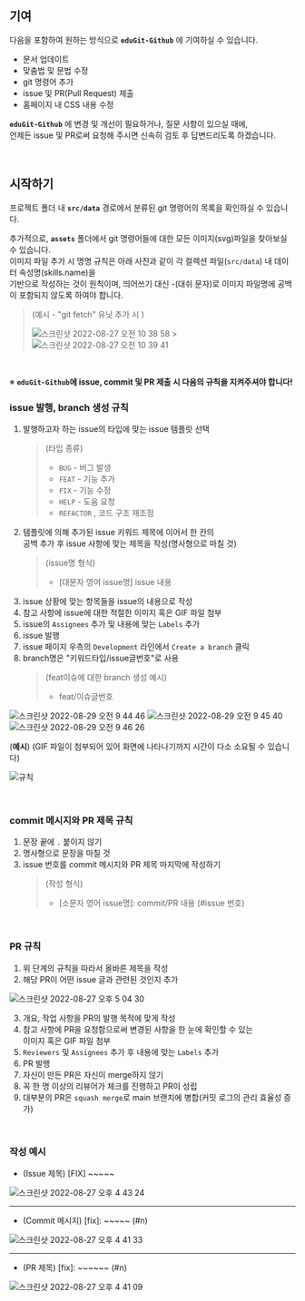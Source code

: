 ## 기여

다음을 포함하여 원하는 방식으로 **`eduGit-Github`** 에 기여하실 수 있습니다.

- 문서 업데이트
- 맞춤법 및 문법 수정
- git 명령어 추가
- issue 및 PR(Pull Request) 제출
- 홈페이지 내 CSS 내용 수정

**`eduGit-Github`** 에 변경 및 개선이 필요하거나, 질문 사항이 있으실 때에,<br />
언제든 issue 및 PR로써 요청해 주시면 신속히 검토 후 답변드리도록 하겠습니다.

&nbsp;

## 시작하기

프로젝트 폴더 내 **`src/data`** 경로에서 분류된 git 명령어의 목록을 확인하실 수 있습니다.

추가적으로, **`assets`** 폴더에서 git 명령어들에 대한 모든 이미지(svg)파일을 찾아보실 수 있습니다.<br />이미지 파일 추가 시 명명 규칙은 아래 사진과 같이 각 컬렉션 파일(`src/data`) 내 데이터 속성명(skills.name)을<br /> 기반으로 작성하는 것이 원칙이며, 띄어쓰기 대신 -(대쉬 문자)로 이미지 파일명에 공백이 포함되지 않도록 하여야 합니다.

> (예시 - "git fetch" 유닛 추가 시 )
>
> ![스크린샷 2022-08-27 오전 10 38 58](https://user-images.githubusercontent.com/56868605/187009478-20a7cf61-f3de-4b16-b470-a88cad8ca15a.png) > ![스크린샷 2022-08-27 오전 10 39 41](https://user-images.githubusercontent.com/56868605/187009479-ad0d468c-5b53-4c89-b611-6f0de23de764.png)

&nbsp;

※ **`eduGit-Github`에 issue, commit 및 PR 제출 시 다음의 규칙을 지켜주셔야 합니다!**

### issue 발행, branch 생성 규칙

1. 발행하고자 하는 issue의 타입에 맞는 issue 템플릿 선택
   > (타입 종류)
   >
   > - `BUG` - 버그 발생
   > - `FEAT` - 기능 추가
   > - `FIX` - 기능 수정
   > - `HELP` - 도움 요청
   > - `REFACTOR` , 코드 구조 재조정
2. 템플릿에 의해 추가된 issue 키워드 제목에 이어서 한 칸의<br />
   공백 추가 후 issue 사항에 맞는 제목을 작성(명사형으로 마칠 것)
   > (issue명 형식)
   >
   > - [대문자 영어 issue명] issue 내용
3. issue 상황에 맞는 항목들을 issue의 내용으로 작성
4. 참고 사항에 issue에 대한 적절한 이미지 혹은 GIF 파일 첨부
5. issue의 `Assignees` 추가 및 내용에 맞는 `Labels` 추가
6. issue 발행
7. issue 페이지 우측의 `Development` 라인에서 `Create a branch` 클릭
8. branch명은 "키워드타입/issue글번호"로 사용
   > (feat이슈에 대한 branch 생성 예시)
   >
   > - feat/이슈글번호

![스크린샷 2022-08-29 오전 9 44 46](https://user-images.githubusercontent.com/56868605/187102692-b8852d47-9d59-4c10-9f63-75d287970429.png)
![스크린샷 2022-08-29 오전 9 45 40](https://user-images.githubusercontent.com/56868605/187102703-444d8040-755d-4fd4-bd95-49dc3f9e4a0b.png)
![스크린샷 2022-08-29 오전 9 46 26](https://user-images.githubusercontent.com/56868605/187102706-18b89567-597c-456f-984b-51ce246e7962.png)

(**예시**) (GIF 파일이 첨부되어 있어 화면에 나타나기까지 시간이 다소 소요될 수 있습니다)

![규칙](https://user-images.githubusercontent.com/56868605/187019763-391c3704-4838-4d7d-841b-7a6f9b9fb22d.gif)

&nbsp;

### commit 메시지와 PR 제목 규칙

1. 문장 끝에 `.` 붙이지 않기
2. 명사형으로 문장을 마칠 것
3. issue 번호를 commit 메시지와 PR 제목 마지막에 작성하기
   > (작성 형식)
   >
   > - [소문자 영어 issue명]: commit/PR 내용 (#issue 번호)

&nbsp;

### PR 규칙

1. 위 단계의 규칙을 따라서 올바른 제목을 작성
2. 해당 PR이 어떤 issue 글과 관련된 것인지 추가

![스크린샷 2022-08-27 오후 5 04 30](https://user-images.githubusercontent.com/56868605/187021295-d1753869-0717-4d5f-8262-f8dea2aa765a.png)

3. 개요, 작업 사항을 PR의 발행 목적에 맞게 작성
4. 참고 사항에 PR을 요청함으로써 변경된 사항을 한 눈에 확인할 수 있는<br />
   이미지 혹은 GIF 파일 첨부
5. `Reviewers` 및 `Assignees` 추가 후 내용에 맞는 `Labels` 추가
6. PR 발행
7. 자신이 만든 PR은 자신이 merge하지 않기
8. 꼭 한 명 이상의 리뷰어가 체크를 진행하고 PR이 성립
9. 대부분의 PR은 `squash merge`로 main 브랜치에 병합(커밋 로그의 관리 효율성 증가)

&nbsp;

### 작성 예시

- (Issue 제목) [FIX] ~~~~~

![스크린샷 2022-08-27 오후 4 43 24](https://user-images.githubusercontent.com/56868605/187020525-1a2fdd2f-c9eb-492b-a25e-de2bfc58e4d6.png)

---

- (Commit 메시지) [fix]: ~~~~~ (#n)

![스크린샷 2022-08-27 오후 4 41 33](https://user-images.githubusercontent.com/56868605/187020534-2575f8c7-bd33-472e-83d1-db4b2b592566.png)

---

- (PR 제목) [fix]: ~~~~~~ (#n)

![스크린샷 2022-08-27 오후 4 41 09](https://user-images.githubusercontent.com/56868605/187020537-36011c80-3136-40d4-a26f-d1a0a700890b.png)
